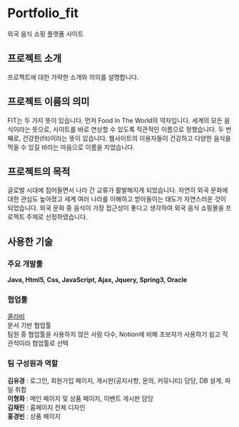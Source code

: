 # Portfolio_fit
외국 음식 쇼핑 플랫폼 사이트

<h2>프로젝트 소개</h2>

프로젝트에 대한 가략한 소개와 의의를 설명합니다.

<h2>프로젝트 이름의 의미</h2>
FIT는 두 가지 뜻이 있습니다.  
먼저 Food In The World의 약자입니다. 세계의 모든 음식이라는 뜻으로, 사이트를 바로 연상할 수 있도록 직관적인 이름으로 정했습니다. 두 번째로, 건강한(fit)이라는 뜻이 있습니다. 웹사이트의 이용자들이 건강하고 다양한 음식을 먹을 수 있길 바라는 마음으로 이름을 지었습니다.

<h2>프로젝트의 목적</h2>
글로벌 시대에 접어들면서 나라 간 교류가 활발해지게 되었습니다. 자연히 외국 문화에 대한 관심도 높아졌고 세계 여러 나라를 이해하고 받아들이는 태도가 자연스러운 것이 되었습니다. 외국 문화 중 음식이 가장 접근성이 좋다고 생각하여 외국 음식 쇼핑몰을 프로젝트 주제로 선정하였습니다.


<h2>사용한 기술</h2>
<h3>주요 개발툴</h3>
<b>Java, Html5, Css, JavaScript, Ajax, Jquery, Spring3, Oracle</b>

<h3>협업툴</h3>
<a href="https://www.collabee.co/">콜라비</a><br>
문서 기반 협업툴<br>
팀원 중 협업툴을 사용하지 않은 사람 다수, Notion에 비해 초보자가 사용하기 쉽고 직관적이라 협업툴로 선택<br>

<h3>팀 구성원과 역할</h3>
<b>김유경</b> : 로그인, 회원가입 페이지, 게시판(공지사항, 문의, 커뮤니티) 담당, DB 설계, 파일 취합 <br> 
<b>이형화</b> : 메인 페이지 및 상품 페이지, 이벤트 게시판 담당 <br>
<b>김채린</b> : 홈페이지 전체 디자인<br>
<b>홍경빈</b> : 상품 페이지 

